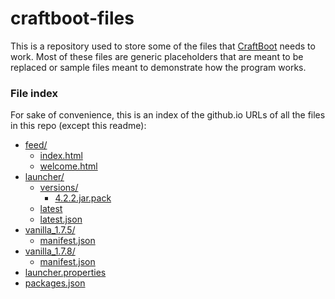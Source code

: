 craftboot-files
===============

This is a repository used to store some of the files that [CraftBoot](//github.com/oxguy3/craftboot) needs to work. Most of these files are generic placeholders that are meant to be replaced or sample files meant to demonstrate how the program works.

### File index
For sake of convenience, this is an index of the github.io URLs of all the files in this repo (except this readme):

* [feed/](//oxguy3.github.io/craftboot-files/feed/)
    * [index.html](//oxguy3.github.io/craftboot-files/feed/index.html)
    * [welcome.html](//oxguy3.github.io/craftboot-files/feed/welcome.html)
* [launcher/](//oxguy3.github.io/craftboot-files/launcher/)
    * [versions/](//oxguy3.github.io/craftboot-files/launcher/versions/)
        * [4.2.2.jar.pack](//oxguy3.github.io/craftboot-files/launcher/versions/4.2.2.jar.pack)
    * [latest](//oxguy3.github.io/craftboot-files/launcher/latest)
    * [latest.json](//oxguy3.github.io/craftboot-files/launcher/latest.json)
* [vanilla_1.7.5/](//oxguy3.github.io/craftboot-files/feed/vanilla_1.7.5/)
    * [manifest.json](//oxguy3.github.io/craftboot-files/feed/vanilla_1.7.5/manifest.json)
* [vanilla_1.7.8/](//oxguy3.github.io/craftboot-files/feed/vanilla_1.7.8/)
    * [manifest.json](//oxguy3.github.io/craftboot-files/feed/vanilla_1.7.8/manifest.json)
* [launcher.properties](//oxguy3.github.io/craftboot-files/launcher.properties)
* [packages.json](//oxguy3.github.io/craftboot-files/packages.json)

